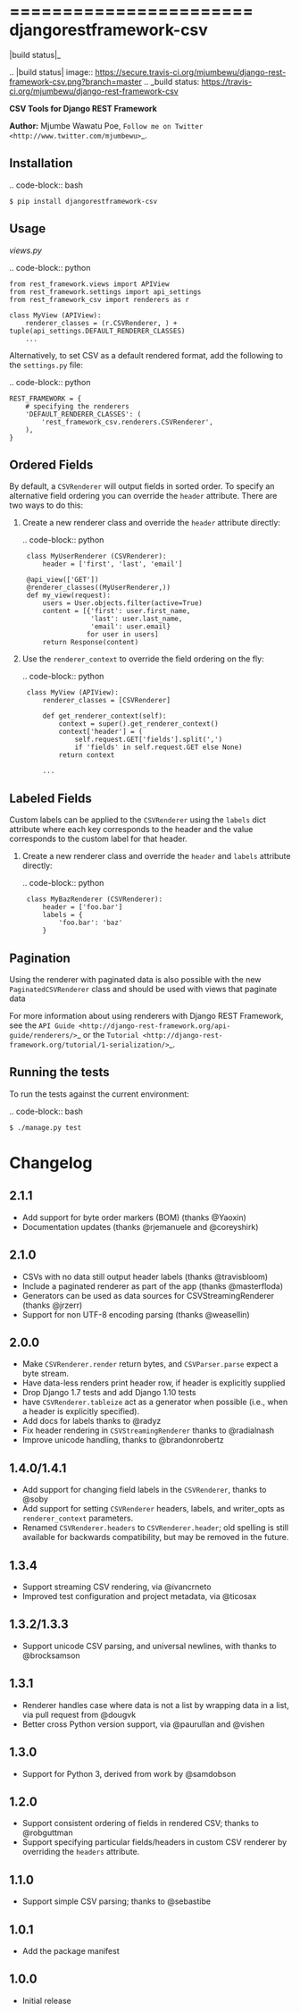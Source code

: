 =======================
djangorestframework-csv
=======================

|build status|_

.. |build status| image:: https://secure.travis-ci.org/mjumbewu/django-rest-framework-csv.png?branch=master
.. _build status: https://travis-ci.org/mjumbewu/django-rest-framework-csv

**CSV Tools for Django REST Framework**

**Author:** Mjumbe Wawatu Poe, `Follow me on Twitter <http://www.twitter.com/mjumbewu>`_.

Installation
------------

.. code-block:: bash

    $ pip install djangorestframework-csv

Usage
-----

*views.py*

.. code-block:: python

    from rest_framework.views import APIView
    from rest_framework.settings import api_settings
    from rest_framework_csv import renderers as r

    class MyView (APIView):
        renderer_classes = (r.CSVRenderer, ) + tuple(api_settings.DEFAULT_RENDERER_CLASSES)
        ...

Alternatively, to set CSV as a default rendered format, add the following to the
`settings.py` file:

.. code-block:: python

    REST_FRAMEWORK = {
        # specifying the renderers
        'DEFAULT_RENDERER_CLASSES': (
            'rest_framework_csv.renderers.CSVRenderer',
        ),
    }

Ordered Fields
--------------

By default, a ``CSVRenderer`` will output fields in sorted order. To specify
an alternative field ordering you can override the ``header`` attribute. There
are two ways to do this:

1) Create a new renderer class and override the ``header`` attribute directly:

    .. code-block:: python

        class MyUserRenderer (CSVRenderer):
            header = ['first', 'last', 'email']

        @api_view(['GET'])
        @renderer_classes((MyUserRenderer,))
        def my_view(request):
            users = User.objects.filter(active=True)
            content = [{'first': user.first_name,
                        'last': user.last_name,
                        'email': user.email}
                       for user in users]
            return Response(content)

2) Use the ``renderer_context`` to override the field ordering on the fly:

    .. code-block:: python

        class MyView (APIView):
            renderer_classes = [CSVRenderer]

            def get_renderer_context(self):
                context = super().get_renderer_context()
                context['header'] = (
                    self.request.GET['fields'].split(',')
                    if 'fields' in self.request.GET else None)
                return context

            ...

Labeled Fields
--------------

Custom labels can be applied to the ``CSVRenderer`` using the ``labels`` dict
attribute where each key corresponds to the header and the value corresponds
to the custom label for that header.

1) Create a new renderer class and override the ``header`` and ``labels``
attribute directly:

    .. code-block:: python

        class MyBazRenderer (CSVRenderer):
            header = ['foo.bar']
            labels = {
                'foo.bar': 'baz'
            }

Pagination
----------

Using the renderer with paginated data is also possible with the
new `PaginatedCSVRenderer` class and should be used with views that
paginate data


For more information about using renderers with Django REST Framework, see the
`API Guide <http://django-rest-framework.org/api-guide/renderers/>`_ or the
`Tutorial <http://django-rest-framework.org/tutorial/1-serialization/>`_.

Running the tests
-----------------

To run the tests against the current environment:

.. code-block:: bash

    $ ./manage.py test


Changelog
=========

2.1.1
-----

- Add support for byte order markers (BOM) (thanks @Yaoxin)
- Documentation updates (thanks @rjemanuele and @coreyshirk)

2.1.0
-----

- CSVs with no data still output header labels (thanks @travisbloom)
- Include a paginated renderer as part of the app (thanks @masterfloda)
- Generators can be used as data sources for CSVStreamingRenderer (thanks
  @jrzerr)
- Support for non UTF-8 encoding parsing (thanks @weasellin)

2.0.0
-----

- Make `CSVRenderer.render` return bytes, and `CSVParser.parse` expect a byte
  stream.
- Have data-less renders print header row, if header is explicitly supplied
- Drop Django 1.7 tests and add Django 1.10 tests
- have `CSVRenderer.tableize` act as a generator when possible (i.e., when a
  header is explicitly specified).
- Add docs for labels thanks to @radyz
- Fix header rendering in `CSVStreamingRenderer` thanks to @radialnash
- Improve unicode handling, thanks to @brandonrobertz

1.4.0/1.4.1
-----------

- Add support for changing field labels in the ``CSVRenderer``, thanks to @soby
- Add support for setting ``CSVRenderer`` headers, labels, and writer_opts as
  ``renderer_context`` parameters.
- Renamed ``CSVRenderer.headers`` to ``CSVRenderer.header``; old spelling is
  still available for backwards compatibility, but may be removed in the future.

1.3.4
-----

- Support streaming CSV rendering, via @ivancrneto
- Improved test configuration and project metadata, via @ticosax

1.3.2/1.3.3
-----------

- Support unicode CSV parsing, and universal newlines, with thanks to @brocksamson

1.3.1
-----

- Renderer handles case where data is not a list by wrapping data in a list, via pull request from @dougvk
- Better cross Python version support, via @paurullan and @vishen

1.3.0
-----

- Support for Python 3, derived from work by @samdobson

1.2.0
-----

- Support consistent ordering of fields in rendered CSV; thanks to @robguttman
- Support specifying particular fields/headers in custom CSV renderer by
  overriding the ``headers`` attribute.

1.1.0
-----

- Support simple CSV parsing; thanks to @sebastibe

1.0.1
-----

- Add the package manifest

1.0.0
-----

- Initial release
